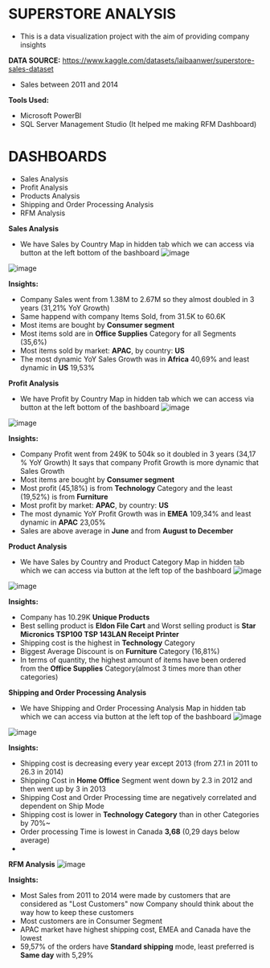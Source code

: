 # SUPERSTORE ANALYSIS

- This is a data visualization project with the aim of providing company insights

**DATA SOURCE:** https://www.kaggle.com/datasets/laibaanwer/superstore-sales-dataset 
- Sales between 2011 and 2014

**Tools Used:**

- Microsoft PowerBI
- SQL Server Management Studio (It helped me making RFM Dashboard)

# DASHBOARDS

- Sales Analysis
- Profit Analysis
- Products Analysis
- Shipping and Order Processing Analysis
- RFM Analysis

**Sales Analysis**
- We have Sales by Country Map in hidden tab which we can access via button at the left bottom of the bashboard
![image](https://user-images.githubusercontent.com/113947177/234248620-54cfb22a-913c-4232-bcdf-df9e14a079da.png)

![image](https://user-images.githubusercontent.com/113947177/234237512-8d683598-91dc-4c57-9c15-7fca55ccbbd6.png)


**Insights:**
- Company Sales went from  1.38M to 2.67M so they almost doubled in 3 years (31,21% YoY Growth)
- Same happend with company Items Sold, from 31.5K to 60.6K
- Most items are bought by **Consumer segment**
- Most items sold are in **Office Supplies** Category for all Segments (35,6%)
- Most items sold by market: **APAC**, by country: **US**
- The most dynamic YoY Sales Growth was in **Africa** 40,69% and least dynamic in **US** 19,53%


**Profit Analysis**
- We have Profit by Country Map in hidden tab which we can access via button at the left bottom of the bashboard
![image](https://user-images.githubusercontent.com/113947177/234248676-623105eb-151f-4c0f-9ae8-8234e2750899.png)

![image](https://user-images.githubusercontent.com/113947177/234240596-11cf6dc3-99c3-4a9b-a289-398fbb4e1079.png)

**Insights:**
- Company Profit went from  249K to 504k so it doubled in 3 years (34,17 % YoY Growth)
It says that company Profit Growth is more dynamic that Sales Growth
- Most items are bought by **Consumer segment**
- Most profit (45,18%) is from **Technology** Category and the least (19,52%) is from **Furniture**
- Most profit by market: **APAC**, by country: **US**
- The most dynamic YoY Profit Growth was in **EMEA** 109,34% and least dynamic in **APAC** 23,05%
- Sales are above average in **June** and from **August to December**


**Product Analysis**
- We have Sales by Country and Product Category Map in hidden tab which we can access via button at the left top of the bashboard
![image](https://user-images.githubusercontent.com/113947177/234250569-a5ea7240-650c-4be6-a7dd-0626de910bf1.png)

![image](https://user-images.githubusercontent.com/113947177/234250821-21ad9a8e-1270-4d44-88de-b6854d4c2dd2.png)

**Insights:**
- Company has 10.29K **Unique Products**
- Best selling product is **Eldon File Cart** and Worst selling product is **Star Micronics TSP100 TSP 143LAN Receipt Printer**
- Shipping cost is the highest in **Technology** Category
- Biggest Average Discount is on **Furniture** Category (16,81%)
- In terms of quantity, the highest amount of items have been ordered from the **Office Supplies** Category(almost 3 times more than other categories)

**Shipping and Order Processing Analysis**
- We have Shipping and Order Processing Analysis Map in hidden tab which we can access via button at the left top of the bashboard
![image](https://user-images.githubusercontent.com/113947177/234254422-4ea0ee3f-53bb-46ec-be7a-fcde999ff2bb.png)

![image](https://user-images.githubusercontent.com/113947177/234254491-a5283cce-c928-4af5-8eef-d0b5b573b584.png)


**Insights:**
- Shipping cost is decreasing every year except 2013 (from 27.1 in 2011 to 26.3 in 2014)
- Shipping Cost in **Home Office** Segment went down by 2.3 in 2012 and then went up by 3 in 2013
- Shipping Cost and Order Processing time are negatively correlated and dependent on Ship Mode
- Shipping cost is lower in **Technology Category** than in other Categories by 70%~
- Order processing Time is lowest in Canada **3,68** (0,29 days below average)
- 


**RFM Analysis**
![image](https://user-images.githubusercontent.com/113947177/234261229-38d3cbbd-287a-4650-a124-1fbd2a5b9209.png)

**Insights:**
- Most Sales from 2011 to 2014 were made by customers that are considered as "Lost Customers" now
Company should think about the way how to keep these customers
- Most customers are in Consumer Segment
- APAC market have highest shipping cost, EMEA and Canada have the lowest
- 59,57% of the orders have **Standard shipping** mode, least preferred is **Same day** with 5,29%
